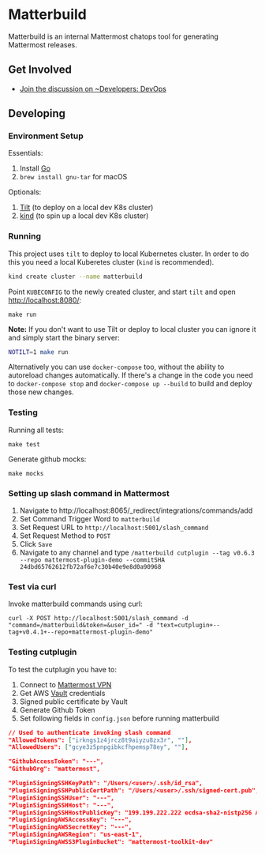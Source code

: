 # Matterbuild

Matterbuild is an internal Mattermost chatops tool for generating Mattermost releases.

## Get Involved

- [Join the discussion on ~Developers: DevOps](https://community.mattermost.com/core/channels/build)

## Developing

### Environment Setup

Essentials:

1. Install [Go](https://golang.org/doc/install)
2. `brew install gnu-tar` for macOS

Optionals:

1. [Tilt](https://tilt.dev/) (to deploy on a local dev K8s cluster)
2. [kind](https://kind.sigs.k8s.io/) (to spin up a local dev K8s cluster)

### Running

This project uses `tilt` to deploy to local Kubernetes cluster. In order to do this you need a local Kuberetes cluster (`kind` is recommended).

```bash
kind create cluster --name matterbuild
```

Point `KUBECONFIG` to the newly created cluster, and start `tilt` and open [http://localhost:8080/](http://localhost:8080/):

```shell
make run
```

**Note:** If you don't want to use Tilt or deploy to local cluster you can ignore it and simply start the binary server:

```bash
NOTILT=1 make run
```

Alternatively you can use `docker-compose` too, without the ability to autoreload changes automatically. If there's a change in the code you need to `docker-compose stop` and `docker-compose up --build` to build and deploy those new changes.

### Testing

Running all tests:

```shell
make test
```

Generate github mocks:

```shell
make mocks
```

### Setting up slash command in Mattermost

1. Navigate to http://localhost:8065/_redirect/integrations/commands/add
2. Set Command Trigger Word to `matterbuild`
3. Set Request URL to `http://localhost:5001/slash_command`
4. Set Request Method to `POST`
5. Click `Save`
6. Navigate to any channel and type `/matterbuild cutplugin --tag v0.6.3 --repo mattermost-plugin-demo --commitSHA 24dbd65762612fb72af6e7c30b40e9e8d0a90968`

### Test via curl

Invoke matterbuild commands using curl:

```shell
curl -X POST http://localhost:5001/slash_command -d "command=/matterbuild&token=&user_id=" -d "text=cutplugin+--tag+v0.4.1+--repo+mattermost-plugin-demo" 
```

### Testing cutplugin

To test the cutplugin you have to:

1. Connect to [Mattermost VPN](https://developers.mattermost.com/internal/infrastructure/vpn/)
2. Get AWS [Vault](https://developers.mattermost.com/internal/infrastructure/vault/) credentials
3. Signed public certificate by Vault
4. Generate Github Token
5. Set following fields in `config.json` before running matterbuild

```json
// Used to authenticate invoking slash command
"AllowedTokens": ["irkngs1z4jrcz8t9aiyzu8zx3r", ""],
"AllowedUsers": ["gcye3z5pnpgibkcfhpemsp78ey", ""],

"GithubAccessToken": "---",
"GithubOrg": "mattermost",

"PluginSigningSSHKeyPath": "/Users/<user>/.ssh/id_rsa",
"PluginSigningSSHPublicCertPath": "/Users/<user>/.ssh/signed-cert.pub",
"PluginSigningSSHUser": "---",
"PluginSigningSSHHost": "---",
"PluginSigningSSHHostPublicKey": "199.199.222.222 ecdsa-sha2-nistp256 AyNTYAAABBBDZEF6pmnR=",
"PluginSigningAWSAccessKey": "---",
"PluginSigningAWSSecretKey": "---",
"PluginSigningAWSRegion": "us-east-1",
"PluginSigningAWSS3PluginBucket": "mattermost-toolkit-dev"
```
